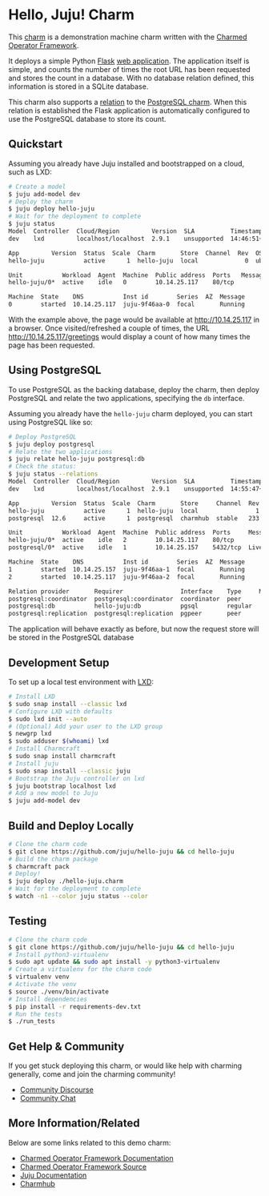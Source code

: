 # Hello, Juju! Charm

This [charm](https://charmhub.io/hello-juju) is a demonstration machine charm
written with the [Charmed Operator Framework](https://github.com/canonical/operator).

It deploys a simple Python [Flask](https://flask.palletsprojects.com/en/2.0.x/)
[web application](https://github.com/juju/hello-juju). The application itself is
simple, and counts the number of times the root URL has been requested and stores the
count in a database. With no database relation defined, this information is stored in
a SQLite database.

This charm also supports a [relation](https://juju.is/docs/sdk/relations) to the
[PostgreSQL charm](https://charmhub.io/postgresql). When this relation is established
the Flask application is automatically configured to use the PostgreSQL database
to store its count.

## Quickstart

Assuming you already have Juju installed and bootstrapped on a cloud, such as LXD:

```bash
# Create a model
$ juju add-model dev
# Deploy the charm
$ juju deploy hello-juju
# Wait for the deployment to complete
$ juju status
Model  Controller  Cloud/Region         Version  SLA          Timestamp
dev    lxd         localhost/localhost  2.9.1    unsupported  14:46:51+01:00

App         Version  Status  Scale  Charm       Store  Channel  Rev  OS      Message
hello-juju           active      1  hello-juju  local             0  ubuntu

Unit           Workload  Agent  Machine  Public address  Ports   Message
hello-juju/0*  active    idle   0        10.14.25.117    80/tcp

Machine  State    DNS           Inst id        Series  AZ  Message
0        started  10.14.25.117  juju-9f46aa-0  focal       Running
```

With the example above, the page would be available at http://10.14.25.117
in a browser. Once visited/refreshed a couple of times, the URL
http://10.14.25.117/greetings would display a count of how many times the page
has been requested.

## Using PostgreSQL

To use PostgreSQL as the backing database, deploy the charm, then deploy PostgreSQL
and relate the two applications, specifying the `db` interface.

Assuming you already have the `hello-juju` charm deployed, you can start using
PostgreSQL like so:

```bash
# Deploy PostgreSQL
$ juju deploy postgresql
# Relate the two applications
$ juju relate hello-juju postgresql:db
# Check the status:
$ juju status --relations
Model  Controller  Cloud/Region         Version  SLA          Timestamp
dev    lxd         localhost/localhost  2.9.1    unsupported  14:55:47+01:00

App         Version  Status  Scale  Charm       Store     Channel  Rev  OS      Message
hello-juju           active      1  hello-juju  local                1  ubuntu
postgresql  12.6     active      1  postgresql  charmhub  stable   233  ubuntu  Live master (12.6)

Unit           Workload  Agent  Machine  Public address  Ports     Message
hello-juju/0*  active    idle   2        10.14.25.117    80/tcp
postgresql/0*  active    idle   1        10.14.25.157    5432/tcp  Live master (12.6)

Machine  State    DNS           Inst id        Series  AZ  Message
1        started  10.14.25.157  juju-9f46aa-1  focal       Running
2        started  10.14.25.117  juju-9f46aa-2  focal       Running

Relation provider       Requirer                Interface    Type     Message
postgresql:coordinator  postgresql:coordinator  coordinator  peer
postgresql:db           hello-juju:db           pgsql        regular
postgresql:replication  postgresql:replication  pgpeer       peer
```

The application will behave exactly as before, but now the request store will
be stored in the PostgreSQL database

## Development Setup

To set up a local test environment with [LXD](https://linuxcontainers.org/lxd/introduction/):

```bash
# Install LXD
$ sudo snap install --classic lxd
# Configure LXD with defaults
$ sudo lxd init --auto
# (Optional) Add your user to the LXD group
$ newgrp lxd
$ sudo adduser $(whoami) lxd
# Install Charmcraft
$ sudo snap install charmcraft
# Install juju
$ sudo snap install --classic juju
# Bootstrap the Juju controller on lxd
$ juju bootstrap localhost lxd
# Add a new model to Juju
$ juju add-model dev
```

## Build and Deploy Locally

```bash
# Clone the charm code
$ git clone https://github.com/juju/hello-juju && cd hello-juju
# Build the charm package
$ charmcraft pack
# Deploy!
$ juju deploy ./hello-juju.charm
# Wait for the deployment to complete
$ watch -n1 --color juju status --color
```

## Testing

```bash
# Clone the charm code
$ git clone https://github.com/juju/hello-juju && cd hello-juju
# Install python3-virtualenv
$ sudo apt update && sudo apt install -y python3-virtualenv
# Create a virtualenv for the charm code
$ virtualenv venv
# Activate the venv
$ source ./venv/bin/activate
# Install dependencies
$ pip install -r requirements-dev.txt
# Run the tests
$ ./run_tests
```

## Get Help & Community

If you get stuck deploying this charm, or would like help with charming
generally, come and join the charming community!

- [Community Discourse](https://discourse.charmhub.io)
- [Community Chat](https://chat.charmhub.io/charmhub/channels/creating-charmed-operators)

## More Information/Related

Below are some links related to this demo charm:

- [Charmed Operator Framework Documentation](https://juju.is/docs/sdk)
- [Charmed Operator Framework Source](https://github.com/canonical/operator)
- [Juju Documentation](https://juju.is/docs/olm)
- [Charmhub](https://charmhub.io)
